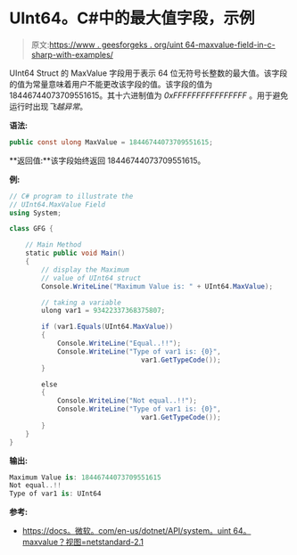 # UInt64。C#中的最大值字段，示例

> 原文:[https://www . geesforgeks . org/uint 64-maxvalue-field-in-c-sharp-with-examples/](https://www.geeksforgeeks.org/uint64-maxvalue-field-in-c-sharp-with-examples/)

UInt64 Struct 的 MaxValue 字段用于表示 64 位无符号长整数的最大值。该字段的值为常量意味着用户不能更改该字段的值。该字段的值为 18446744073709551615。其十六进制值为 *0xFFFFFFFFFFFFFFFF* 。用于避免运行时出现*飞越异常*。

**语法:**

```cs
public const ulong MaxValue = 18446744073709551615;
```

**返回值:**该字段始终返回 18446744073709551615。

**例:**

```cs
// C# program to illustrate the
// UInt64.MaxValue Field
using System;

class GFG {

    // Main Method
    static public void Main()
    {
        // display the Maximum
        // value of UInt64 struct
        Console.WriteLine("Maximum Value is: " + UInt64.MaxValue);

        // taking a variable
        ulong var1 = 93422337368375807;

        if (var1.Equals(UInt64.MaxValue))
        {
            Console.WriteLine("Equal..!!");
            Console.WriteLine("Type of var1 is: {0}",
                                 var1.GetTypeCode());
        }

        else 
        {
            Console.WriteLine("Not equal..!!");
            Console.WriteLine("Type of var1 is: {0}",
                                 var1.GetTypeCode());
        }
    }
}
```

**输出:**

```cs
Maximum Value is: 18446744073709551615
Not equal..!!
Type of var1 is: UInt64

```

**参考:**

*   [https://docs。微软。com/en-us/dotnet/API/system。uint 64。maxvalue？视图=netstandard-2.1](https://docs.microsoft.com/en-us/dotnet/api/system.uint64.maxvalue?view=netstandard-2.1)